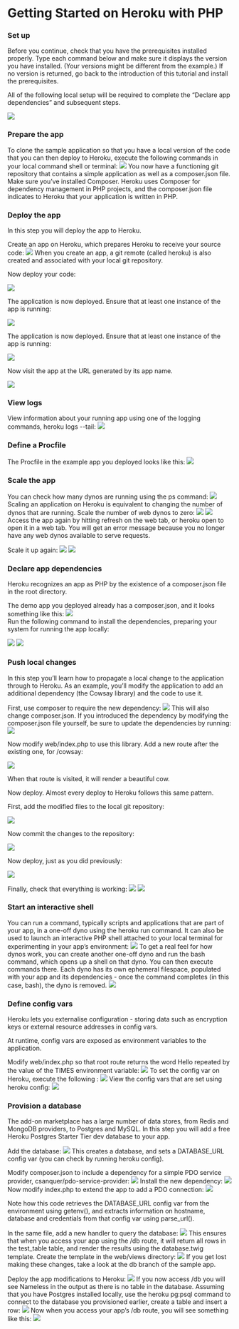 <h1>Getting Started on Heroku with PHP</h1>
<h3>Set up</h3>
Before you continue, check that you have the prerequisites installed properly. Type each command below and make sure it displays the version you have installed. (Your versions might be different from the example.) If no version is returned, go back to the introduction of this tutorial and install the prerequisites.

All of the following local setup will be required to complete the “Declare app dependencies” and subsequent steps.

<img src=tgs/Screenshot_2.png>

<h3>Prepare the app</h3>
To clone the sample application so that you have a local version of the code that you can then deploy to Heroku, execute the following commands in your local command shell or terminal:

<img src=tgs/Screenshot_3.png>
You now have a functioning git repository that contains a simple application as well as a composer.json file. Make sure you’ve installed Composer. Heroku uses Composer for dependency management in PHP projects, and the composer.json file indicates to Heroku that your application is written in PHP.

<h3>Deploy the app</h3>
In this step you will deploy the app to Heroku.

Create an app on Heroku, which prepares Heroku to receive your source code:
<img src=tgs/Screenshot_4.png>
When you create an app, a git remote (called heroku) is also created and associated with your local git repository.

Now deploy your code:

<img src=tgs/Screenshot_5.png>

The application is now deployed. Ensure that at least one instance of the app is running:

<img src=tgs/Screenshot_6.png>

The application is now deployed. Ensure that at least one instance of the app is running:

<img src=tgs/Screenshot_7.png>

Now visit the app at the URL generated by its app name.

<img src=tgs/Screenshot_8.png>

<h3>View logs</h3>
View information about your running app using one of the logging commands, heroku logs --tail:

<img src=tgs/Screenshot_7b.png>

<h3>Define a Procfile</h3>
The Procfile in the example app you deployed looks like this:
<img src=tgs/Screenshot_9.png>

<h3>Scale the app</h3>
You can check how many dynos are running using the ps command:
<img src=tgs/Screenshot_10.png>
<br>
Scaling an application on Heroku is equivalent to changing the number of dynos that are running. Scale the number of web dynos to zero:
<img src=tgs/Screenshot_11.png>
<img src=tgs/Screenshot_12.png>
<br>
Access the app again by hitting refresh on the web tab, or heroku open to open it in a web tab. You will get an error message because you no longer have any web dynos available to serve requests.

Scale it up again:
<img src=tgs/Screenshot_13.png>
<img src=tgs/Screenshot_14.png>
<br>

<h3>Declare app dependencies</h3>
Heroku recognizes an app as PHP by the existence of a composer.json file in the root directory.

The demo app you deployed already has a composer.json, and it looks something like this:
<img src=tgs/Screenshot_15.png>
<br>
Run the following command to install the dependencies, preparing your system for running the app locally:

<img src=tgs/Screenshot_16.png>
<img src=tgs/Screenshot_17.png>
<br>

<h3>Push local changes</h3>
In this step you’ll learn how to propagate a local change to the application through to Heroku. As an example, you’ll modify the application to add an additional dependency (the Cowsay library) and the code to use it.

First, use composer to require the new dependency:
<img src=tgs/Screenshot_18.png>
This will also change composer.json. If you introduced the dependency by modifying the composer.json file yourself, be sure to update the dependencies by running:
<img src=tgs/Screenshot_19.png>

Now modify web/index.php to use this library. Add a new route after the existing one, for /cowsay:

<img src=tgs/Screenshot_20.png>

When that route is visited, it will render a beautiful cow.

Now deploy. Almost every deploy to Heroku follows this same pattern.

First, add the modified files to the local git repository:

<img src=tgs/Screenshot_21a.png>

Now commit the changes to the repository:

<img src=tgs/Screenshot_21b.png>

Now deploy, just as you did previously:

<img src=tgs/Screenshot_21c.png>

Finally, check that everything is working:
<img src=tgs/Screenshot_23.png>
<img src=tgs/Screenshot_22.png>

<h3>Start an interactive shell</h3>
You can run a command, typically scripts and applications that are part of your app, in a one-off dyno using the heroku run command. It can also be used to launch an interactive PHP shell attached to your local terminal for experimenting in your app’s environment:
<img src=tgs/Screenshot_23b.png>
To get a real feel for how dynos work, you can create another one-off dyno and run the bash command, which opens up a shell on that dyno. You can then execute commands there. Each dyno has its own ephemeral filespace, populated with your app and its dependencies - once the command completes (in this case, bash), the dyno is removed.
<img src=tgs/Screenshot_24.png>

<h3>Define config vars</h3>
Heroku lets you externalise configuration - storing data such as encryption keys or external resource addresses in config vars.

At runtime, config vars are exposed as environment variables to the application.

Modify web/index.php so that root route returns the word Hello repeated by the value of the TIMES environment variable:
<img src=tgs/Screenshot_24b.png>
To set the config var on Heroku, execute the following :
<img src=tgs/Screenshot_25b.png>
View the config vars that are set using heroku config:
<img src=tgs/Screenshot_25.png>

<h3>Provision a database</h3>
The add-on marketplace has a large number of data stores, from Redis and MongoDB providers, to Postgres and MySQL. In this step you will add a free Heroku Postgres Starter Tier dev database to your app.

Add the database:
<img src=tgs/Screenshot_26.png>
This creates a database, and sets a DATABASE_URL config var (you can check by running heroku config).

Modify composer.json to include a dependency for a simple PDO service provider, csanquer/pdo-service-provider:
<img src=tgs/Screenshot_27.png>
Install the new dependency:
<img src=tgs/Screenshot_28.png>
Now modify index.php to extend the app to add a PDO connection:
<img src=tgs/Screenshot_29b.png>

Note how this code retrieves the DATABASE_URL config var from the environment using getenv(), and extracts information on hostname, database and credentials from that config var using parse_url().

In the same file, add a new handler to query the database:
<img src=tgs/Screenshot_29v.png>
This ensures that when you access your app using the /db route, it will return all rows in the test_table table, and render the results using the database.twig template. Create the template in the web/views directory:
<img src=tgs/Screenshot_29.png>
If you get lost making these changes, take a look at the db branch of the sample app.

Deploy the app modifications to Heroku:
<img src=tgs/Screenshot_30.png>
If you now access /db you will see Nameless in the output as there is no table in the database. Assuming that you have Postgres installed locally, use the heroku pg:psql command to connect to the database you provisioned earlier, create a table and insert a row:
<img src=tgs/Screenshot_31.png>
Now when you access your app’s /db route, you will see something like this:
<img src=tgs/Screenshot_32.png>